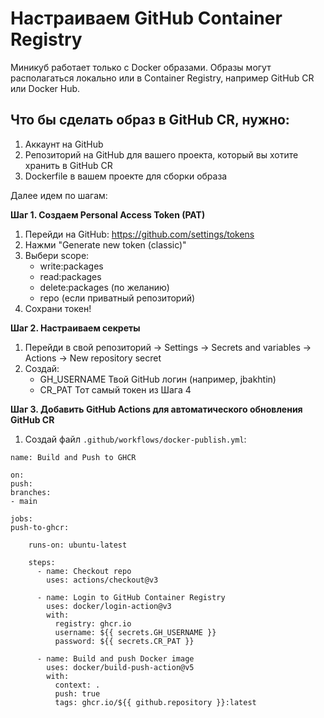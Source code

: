 # Настраиваем GitHub Container Registry

Миникуб работает только с Docker образами. Образы могут располагаться локально или в Container Registry, например
GitHub CR или Docker Hub.

## Что бы сделать образ в GitHub CR, нужно:
1. Аккаунт на GitHub
2. Репозиторий на GitHub для вашего проекта, который вы хотите хранить в GitHub CR
3. Dockerfile в вашем проекте для сборки образа

Далее идем по шагам:

**Шаг 1. Создаем Personal Access Token (PAT)**
1. Перейди на GitHub: https://github.com/settings/tokens
2. Нажми "Generate new token (classic)"
3. Выбери scope:
    - write:packages
    - read:packages
    - delete:packages (по желанию)
    - repo (если приватный репозиторий)
4. Сохрани токен!

**Шаг 2. Настраиваем секреты**
1. Перейди в свой репозиторий → Settings → Secrets and variables → Actions → New repository secret
2. Создай:
    - GH_USERNAME	Твой GitHub логин (например, jbakhtin)
    - CR_PAT	Тот самый токен из Шага 4

**Шаг 3. Добавить GitHub Actions для автоматического обновления GitHub CR**
1. Создай файл `.github/workflows/docker-publish.yml`:

```YML
name: Build and Push to GHCR

on:
push:
branches:
- main

jobs:
push-to-ghcr:

    runs-on: ubuntu-latest

    steps:
      - name: Checkout repo
        uses: actions/checkout@v3

      - name: Login to GitHub Container Registry
        uses: docker/login-action@v3
        with:
          registry: ghcr.io
          username: ${{ secrets.GH_USERNAME }}
          password: ${{ secrets.CR_PAT }}

      - name: Build and push Docker image
        uses: docker/build-push-action@v5
        with:
          context: .
          push: true
          tags: ghcr.io/${{ github.repository }}:latest
```